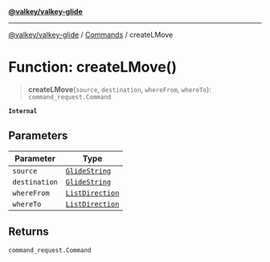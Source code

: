 [**@valkey/valkey-glide**](../../README.md)

***

[@valkey/valkey-glide](../../modules.md) / [Commands](../README.md) / createLMove

# Function: createLMove()

> **createLMove**(`source`, `destination`, `whereFrom`, `whereTo`): `command_request.Command`

**`Internal`**

## Parameters

| Parameter | Type |
| ------ | ------ |
| `source` | [`GlideString`](../../BaseClient/type-aliases/GlideString.md) |
| `destination` | [`GlideString`](../../BaseClient/type-aliases/GlideString.md) |
| `whereFrom` | [`ListDirection`](../enumerations/ListDirection.md) |
| `whereTo` | [`ListDirection`](../enumerations/ListDirection.md) |

## Returns

`command_request.Command`
